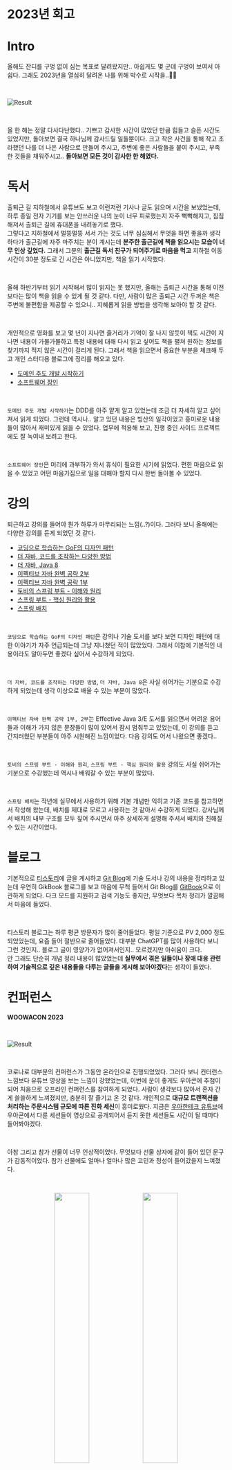 # 2023년 회고

# Intro

올해도 잔디를 구멍 없이 심는 목표로 달려왔지만.. 아쉽게도 몇 군데 구멍이 보여서 아쉽다. 그래도 2023년을 열심히 달려온 나를 위해 박수로 시작을..👏🏼

<br/>

![Result](https://raw.githubusercontent.com/jihunparkme/blog/main/img/retrospective-2023/image01.png 'Result')

<br/>

올 한 해는 정말 다사다난했다.. 기쁘고 감사한 시간이 많았던 만큼 힘들고 슬픈 시간도 있었지만, 돌아보면 결국 하나님께 감사드릴 일들뿐이다. 크고 작은 사건을 통해 작고 초라했던 나를 더 나은 사람으로 만들어 주시고, 주변에 좋은 사람들을 붙여 주시고, 부족한 것들을 채워주시고.. **돌아보면 모든 것이 감사한 한 해였다.**

# 독서

출퇴근 길 지하철에서 유튜브도 보고 이런저런 기사나 글도 읽으며 시간을 보냈었는데, 하루 종일 전자 기기를 보는 안쓰러운 나의 눈이 너무 피로했는지 자주 뻑뻑해지고, 침침해져서 출퇴근 길에 휴대폰을 내려놓기로 했다.<br/>
그렇다고 지하철에서 멀뚱멀뚱 서서 가는 것도 너무 심심해서 무엇을 하면 좋을까 생각하다가 출근길에 자주 마주치는 분이 계시는데 **분주한 출근길에 책을 읽으시는 모습이 너무 인상 깊었다.** 그래서 그분의 **출근길 독서 친구가 되어주기로 마음을 먹고** 지하철 이동 시간이 30분 정도로 긴 시간은 아니었지만, 책을 읽기 시작했다.

<br/>

올해 하반기부터 읽기 시작해서 많이 읽지는 못 했지만, 올해는 출퇴근 시간을 통해 이전보다는 많이 책을 읽을 수 있게 될 것 같다. 다만, 사람이 많은 출퇴근 시간 두꺼운 책은 주변에 불편함을 제공할 수 있으니.. 지혜롭게 읽을 방법을 생각해 보아야 할 것 같다.

<br/>

개인적으로 영화를 보고 몇 년이 지나면 줄거리가 기억이 잘 나지 않듯이 책도 시간이 지나면 내용이 가물가물하고 특정 내용에 대해 다시 읽고 싶어도 책을 펼쳐 원하는 정보를 찾기까지 적지 않은 시간이 걸리게 된다. 그래서 책을 읽으면서 중요한 부분을 체크해 두고 개인 스터디용 블로그에 정리를 해오고 있다.

- <a href="https://jihunparkme.gitbook.io/docs/book/ddd-start" target="_blank">도메인 주도 개발 시작하기</a>
- <a href="https://jihunparkme.gitbook.io/docs/book/a-software-master" target="_blank">소프트웨어 장인</a>

<br/>

`도메인 주도 개발 시작하기`는 DDD를 아주 얕게 알고 있었는데 조금 더 자세히 알고 싶어 져서 읽게 되었다. 그런데 역시나.. 알고 있던 내용은 빙산의 일각이었고 흥미로운 내용들이 많아서 재미있게 읽을 수 있었다. 업무에 적용해 보고, 진행 중인 사이드 프로젝트에도 잘 녹여내 보려고 한다.

<br/>

`소프트웨어 장인`은 머리에 과부하가 와서 휴식이 필요한 시기에 읽었다. 편한 마음으로 읽을 수 있었고 어떤 마음가짐으로 일을 대해야 할지 다시 한번 돌아볼 수 있었다.

# 강의

퇴근하고 강의를 들어야 뭔가 하루가 마무리되는 느낌(..?)이다. 그러다 보니 올해에는 다양한 강의를 듣게 되었던 것 같다.

- <a href="https://www.inflearn.com/course/%EB%94%94%EC%9E%90%EC%9D%B8-%ED%8C%A8%ED%84%B4" target="_blank">코딩으로 학습하는 GoF의 디자인 패턴</a>
- <a href="https://www.inflearn.com/course/the-java-code-manipulation" target="_blank">더 자바, 코드를 조작하는 다양한 방법</a>
- <a href="https://www.inflearn.com/course/the-java-java8" target="_blank">더 자바, Java 8</a>
- <a href="https://www.inflearn.com/course/%EC%9D%B4%ED%8E%99%ED%8B%B0%EB%B8%8C-%EC%9E%90%EB%B0%94-2" target="_blank">이펙티브 자바 완벽 공략 2부</a>
- <a href="https://www.inflearn.com/course/%EC%9D%B4%ED%8E%99%ED%8B%B0%EB%B8%8C-%EC%9E%90%EB%B0%94-1" target="_blank">이펙티브 자바 완벽 공략 1부</a>
- <a href="https://www.inflearn.com/course/%ED%86%A0%EB%B9%84-%EC%8A%A4%ED%94%84%EB%A7%81%EB%B6%80%ED%8A%B8-%EC%9D%B4%ED%95%B4%EC%99%80%EC%9B%90%EB%A6%AC" target="_blank">토비의 스프링 부트 - 이해와 원리</a>
- <a href="https://www.inflearn.com/course/%EC%8A%A4%ED%94%84%EB%A7%81%EB%B6%80%ED%8A%B8-%ED%95%B5%EC%8B%AC%EC%9B%90%EB%A6%AC-%ED%99%9C%EC%9A%A9" target="_blank">스프링 부트 - 핵심 원리와 활용</a>
- <a href="https://www.inflearn.com/course/%EC%8A%A4%ED%94%84%EB%A7%81-%EB%B0%B0%EC%B9%98" target="_blank">스프링 배치</a>

<br/>

`코딩으로 학습하는 GoF의 디자인 패턴`은 강의나 기술 도서를 보다 보면 디자인 패턴에 대한 이야기가 자주 언급되는데 그냥 지나쳤던 적이 많았었다. 그래서 이참에 기본적인 내용이라도 알아두면 좋겠다 싶어서 수강하게 되었다.

<br/>

`더 자바, 코드를 조작하는 다양한 방법`, `더 자바, Java 8`은 사실 쉬어가는 기분으로 수강하게 되었는데 생각 이상으로 배울 수 있는 부분이 많았다.

<br/>

`이펙티브 자바 완벽 공략 1부, 2부`는 Effective Java 3/E 도서를 읽으면서 어려운 용어들과 이해가 가지 않은 문장들이 많이 있어서 잠시 멈춰두고 있었는데, 이 강의를 듣고 간지러웠던 부분들이 아주 시원해진 느낌이었다. 다음 강의도 어서 나왔으면 좋겠다..

<br/>

`토비의 스프링 부트 - 이해와 원리`, `스프링 부트 - 핵심 원리와 활용` 강의도 사실 쉬어가는 기분으로 수강했는데 역시나 배워갈 수 있는 부분이 많았다.

<br/>

`스프링 배치`는 작년에 실무에서 사용하기 위해 기본 개념만 익히고 기존 코드를 참고하면서 작성해 왔는데, 배치를 제대로 모르고 사용하는 것 같아서 수강하게 되었다. 강사님께서 배치의 내부 구조를 모두 짚어 주시면서 아주 상세하게 설명해 주셔서 배치와 친해질 수 있는 시간이었다.

# 블로그

기본적으로 [티스토리](https://data-make.tistory.com/)에 글을 게시하고 [Git Blog](https://jihunparkme.github.io/)에 기술 도서나 강의 내용을 정리하고 있는데 우연히 GikBook 블로그를 보고 마음에 무척 들어서 Git Blog를 [GitBook](https://jihunparkme.gitbook.io/docs/)으로 이관하게 되었다. 다크 모드를 지원하고 검색 기능도 좋지만, 무엇보다 목차 정리가 깔끔해서 마음에 들었다.

<br/>

티스토리 블로그는 하루 평균 방문자가 많이 줄어들었다. 평일 기준으로 PV 2,000 정도 되었었는데, 요즘 들어 절반으로 줄어들었다. 대부분 ChatGPT를 많이 사용하다 보니 그런 것인지.. 블로그 글이 영양가가 없어져서인지.. 모르겠지만 아쉬움이 크다. <br/>
안 그래도 단순히 개념 정리 내용이 많았었는데 **실무에서 겪은 일들이나 장애 대응 관련하여 기술적으로 깊은 내용들을 다루는 글들을 게시해 보아야겠다**는 생각이 들었다.

# 컨퍼런스

**WOOWACON 2023**

<br/>

![Result](https://raw.githubusercontent.com/jihunparkme/blog/main/img/retrospective-2023/image02.jpg 'Result')

<br/>

코로나로 대부분의 컨퍼런스가 그동안 온라인으로 진행되었었다. 그러다 보니 컨터런스 느낌보다 유튜브 영상을 보는 느낌이 강했었는데, 이번에 운이 좋게도 우아콘에 추첨이 되어 처음으로 오프라인 컨퍼런스를 참여하게 되었다. 사람이 생각보다 많아서 혼자 간 게 쓸쓸하게 느껴졌지만, 충분히 잘 즐기고 온 것 같다. 개인적으로 **대규모 트랜잭션을 처리하는 주문시스템 규모에 따른 진화 세신**이 흥미로웠다. 지금은 [우아한테크 유튜브](https://www.youtube.com/playlist?list=PLgXGHBqgT2TundZ81MAVHPzeYOTeII69j)에 우아콘에서 다룬 세션들이 영상으로 공개되어서 듣지 못한 세션들도 시간이 될 때마다 들어봐야겠다. 

<br/>

아참 그리고 참가 선물이 너무 인상적이었다. 무엇보다 선물 상자에 같이 들어 있던 문구가 감동적이었다. 참가 선물에도 얼마나 얼마나 많은 고민과 정성이 들어갔을지 느껴졌다.

<br/>

<p align="center" width="100%">
    <img src="https://raw.githubusercontent.com/jihunparkme/blog/main/img/retrospective-2023/image03.jpg" width="40%">
    <img src="https://raw.githubusercontent.com/jihunparkme/blog/main/img/retrospective-2023/image04.jpg" width="40%">
</p>

# 기타

**사내 기술 블로그 게시**

사내 기술 블로그에 처음으로 글을 게시하게 되었다. 개인 블로그에 이런저런 글을 게시해 왔었지만 사내 기술 블로그는 어떻게 보면 회사의 얼굴을 빌려(?) 글을 게시하는 곳이라고 생각하다 보니 나의 부족한 글로 인해 회사의 기술 평가가 낮아지면 어떡할지 하는 생각으로 아무도 신경 쓰지 않는 걱정을 했었다. 하지만 이미 여러 좋은 글을 작성해 본 착한 지인의 권유로 첫 글을 게시하게 되었다. 

<br/>

소심한 심장이 “잘못된 내용이면 포함되어 있으면 어떡하지?”, “모두가 아는 쉬운 내용이면 어떡하지?”.. 등등 걱정을 , 막상 게시해 보니 괜한 소심한 걱정을 했구나 싶다. 이렇게 최근에도 새로운 글을 게시하게 되었는데 아무래도 개인 블로그보다 글 작성에 더 신경을 쓰게 되었고, 결과적으로 **글 작성에 더 신경을 쓴 만큼 얻어가는 부분도 많았던 것 같다.**

<br/>

> [심볼릭 링크로 스프링 배치 무중단 배포하기](https://11st-tech.github.io/2023/12/11/spring-batch-non-stop-deploy/)
>
> [Java CompletableFuture로 비동기 적용하기](https://11st-tech.github.io/2024/01/04/completablefuture/)

<br/>

**운동**

축구는 올해에도 꾸준히 하고 있다. 토요일 오전 8시에 경기가 시작해서 이동 시간까지 고려하면.. 사무실 출근 기상 시간과 비슷하게 6시 30분 정도에 일어나느라 피곤하긴 하지만 그래도 몸은 튼튼해지는 느낌이다. 무엇보다 선출이었던 친한 동생이 종종 축구 개인 레슨을 해줘서 그런지 다들 많이 늘었다는 말을 해줘서 기분이 좋았다.😚 그래도 축구는 잘 다치는 운동이다 보니.. 항상 조심조심하기..


# KPT (Keep – Problem – Try)

## Keep

**꾸준함**

꾸준함이 주는 이점을 알기에 2024년에도 운동과 공부를 꾸준하게 하기!

<br/>

**개선**

2023년에 업무를 진행하면서 비효율적인 포인트나 이슈를 발견하면 개선 전략을 세우고 틈틈이 적용해 왔었는데 2024년에도 많은 개선 활동들을 해보아야겠다. 무엇보다 `레거시 시스템 개편`, `쿼리 성능 튜닝`, `테스트 코드`, `아키텍처 개선` 같이 큼지막한 개선을 도전해 볼 계획이다.

<br/>

**독서**

독서 시간(출퇴근 시간)이 보장되었으니, 올해에는 많은 책을 읽어볼 계획이다. 지금 당장 읽고 싶은 책은.. `대규모 시스템 설계 기초`, `오브젝트`, `실용주의 프로그래머` 정도이고 다 읽으면 또 흥미로운 책들을 찾아봐야지. 강의는 아직 MSA 강의밖에 생각나는 게 없는데 또 흥미로운 주제가 있으면 들어봐야지.

<br/>

**운동**

퇴근하면 자기 개발 활동을 하다 보니 아쉽게도 핑계지만.. 평일에는 운동할 시간이 생각보다 없다. 10분이라도 푸시업과 같은 근력운동을 시작해야 할 것 같다. 축구를 해서 체력은 그래도 버텨주지만 근력이 없으니 몸이 비실비실한 것 같은 느낌이 들어서 그렇다.😭

## Problem

**프로젝트**

2023년도에는 **[OOAh luxe](https://m.11st.co.kr/page/luxury/home) 명품 전용 플랫폼** 프로젝트와 **DB 탈중앙화 대비 분리 대상 테이블 참조 쿼리 이관**이 유일하게 큰 프로젝트였다. 큰 프로젝트를 진행하면서 **아키텍처 및 도메인 모델 설계**도 해보고 새로운 장애 대응도 해보고 싶은데 그런 프로젝트들이 생길지 모르겠다. 없다면 큼지막한 개선 프로젝트를 찾아서라도 진행해 보아야 할 것 같다.

<br/>

**회사 분위기**

매각 이슈로.. 회사 분위기가 좋지는 않다. 앞으로의 회사 운명이 어떻게 될지 모르겠고.. 내가 도움 줄 수 있는 부분이 없지만.. 잘 해결되었으면 좋겠다.🥲

<br/>

**월별 일기**

일 년 치 회고를 한 번에 생각해 내려고 하다 보니 무슨 내용을 다뤄야 할지 잘 생각이 나지 않기도 하고, 기억 속에 잠시 지워져서 회고에 다루지 못하는 내용들이 생기는 것 같다. **월말에 일기 형식으로 미니 회고(?)로 작은 단위의 회고를 진행**하고 **연말에 정리해서 연 회고로 마무리**하는 방법도 괜찮을 것 같다.

## Try

**사이드 프로젝트**

진행 중인 사이드 프로젝트에 사용해 보고 싶었던 기술이나 아키텍처, 도메인 모델 설계 등을 적용해 보고 있다. 실무에서 직접 다루지 않는 `JPA` 관련 기술, `AWS EC2, RDS`, `MariaDB`, `Docker` 등을 다뤄볼 수 있어서 흥미로웠고, 아직 진행 중인 프로젝트지만 향로님의 `스프링 부트와 AWS로 혼자 구현하는 웹 서비스` 책을 통해 배포까지 진행해 볼 수 있었다. `NoSQL`, `Redis`, `Elasticsearch`, `Kafka` 등 실무에 사용되지 않는 기술들도 프로젝트에 적용해 볼 수 있다면 적용해 볼 계획이다. 할게 많지만.. **하루에 1%씩 하면 그래도 100일 만에 100%에 도달할 수 있지 않은가!** 

<br/>

**블로그**

블로그에 개념 정리 내용이나 가이드를 주로 게시하고 있었는데, 실무에서 겪은 일들이나 장애 대응 관련하여 깊은 기술적인 내용을 다루는 글들을 게시해 보려고 한다. 기술을 공유하는 목적으로 시작했는데 정말 기술만 공유해서 이전에는 못 느꼈지만 내가 봐도 글들이 너무 재미가 없어 보인다.🤣 회고도 할 겸 **실무에서 있었던 경험을 통한 기술을 공유하는 방식으로 주제**를 다시 세워보아야겠다.

# 마무리

올해로 백엔드 개발자로 3년 차가 시작되었다. 3년 차 개발자라면 어느 정도의 기술력과 능력을 갖추어야 하는지 모르다 보니 주변에 훌륭한 개발자들을 보면 나도 모르게 "나는 왜 이렇게 부족할까?", "나는 그동안 뭘 한거지..", "내가 할 수 있는 것은 이 정도뿐인가.." 라고 자책을 하게 되었다. 

<br/>

개인적으로 퇴근 이후, 주말에 시간을 내기가 쉽지 않다 보니 개발자 커뮤니티 모임에도 참석하고 싶어도 제한이 있고 여러 개발자와 소통할 기회가 많이 없었다. 그래서 나를 더 잘 알아가고, 앞으로 무엇을 해야 하는지 찾아가기 위해 링크드인 활동을 시작하려고 한다. 그곳에서 여러 개발자분들과 소통하며 여러 정보도 공유하고, 개발자 인맥도 넓히고, 나를 더 알아가는 시간이 되었으면 좋겠다.

<br/>

2024년도 다사다난한 일들이 많이 생기겠지만 언제나 사소한 일에도 감사한 마음을 잊지 않았으면 좋겠다.

Non mollare 💪🏼